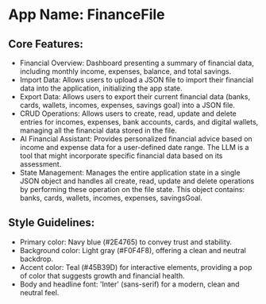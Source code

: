 # **App Name**: FinanceFile

## Core Features:

- Financial Overview: Dashboard presenting a summary of financial data, including monthly income, expenses, balance, and total savings.
- Import Data: Allows users to upload a JSON file to import their financial data into the application, initializing the app state.
- Export Data: Allows users to export their current financial data (banks, cards, wallets, incomes, expenses, savings goal) into a JSON file.
- CRUD Operations: Allows users to create, read, update and delete entries for incomes, expenses, bank accounts, cards, and digital wallets, managing all the financial data stored in the file.
- AI Financial Assistant: Provides personalized financial advice based on income and expense data for a user-defined date range. The LLM is a tool that might incorporate specific financial data based on its assessment.
- State Management: Manages the entire application state in a single JSON object and handles all create, read, update and delete operations by performing these operation on the file state. This object contains: banks, cards, wallets, incomes, expenses, savingsGoal.

## Style Guidelines:

- Primary color: Navy blue (#2E4765) to convey trust and stability.
- Background color: Light gray (#F0F4F8), offering a clean and neutral backdrop.
- Accent color: Teal (#45B39D) for interactive elements, providing a pop of color that suggests growth and financial health.
- Body and headline font: 'Inter' (sans-serif) for a modern, clean and neutral feel.